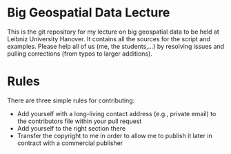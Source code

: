 # Big Geospatial Data Lecture

This is the git repository for my lecture on big geospatial data to be held
at Leibniz University Hanover. It contains all the sources for the script and
examples. Please help all of us (me, the students,...) by resolving issues and
pulling corrections (from typos to larger additions).

# Rules
There are three simple rules for contributing:
- Add yourself with a long-living contact address (e.g., private email) to 
  the contributors file within your pull request
- Add yourself to the right section there
- Transfer the copyright to me in order to allow me to publish it later in
  contract with a commercial publisher

